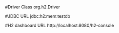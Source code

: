 #Driver Class
org.h2.Driver

#JDBC URL
jdbc:h2:mem:testdb

#H2 dashboard URL
http://localhost:8080/h2-console